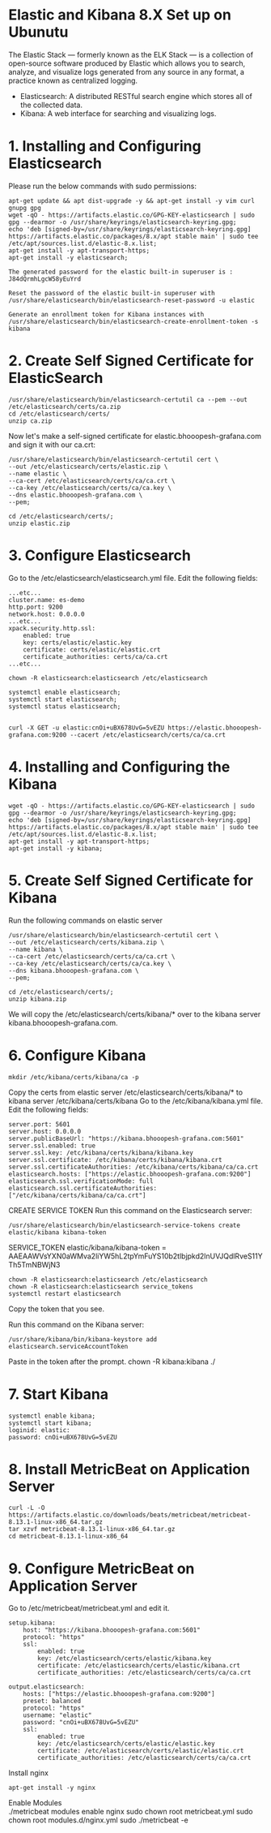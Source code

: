
# Elastic and Kibana 8.X Set up on Ubunutu

The Elastic Stack — formerly known as the ELK Stack — is a collection of open-source software produced by Elastic which allows you to search, analyze, and visualize logs generated from any source in any format, a practice known as centralized logging. 

- Elasticsearch: A distributed RESTful search engine which stores all of the collected data.
- Kibana: A web interface for searching and visualizing logs.


# 1. Installing and Configuring Elasticsearch  

Please run the below commands with sudo permissions:  

    apt-get update && apt dist-upgrade -y && apt-get install -y vim curl gnupg gpg
    wget -qO - https://artifacts.elastic.co/GPG-KEY-elasticsearch | sudo gpg --dearmor -o /usr/share/keyrings/elasticsearch-keyring.gpg;
    echo 'deb [signed-by=/usr/share/keyrings/elasticsearch-keyring.gpg] https://artifacts.elastic.co/packages/8.x/apt stable main' | sudo tee /etc/apt/sources.list.d/elastic-8.x.list;
    apt-get install -y apt-transport-https;
    apt-get install -y elasticsearch;

    The generated password for the elastic built-in superuser is : J84dQrmhLgcW58yEuYrd

    Reset the password of the elastic built-in superuser with
    /usr/share/elasticsearch/bin/elasticsearch-reset-password -u elastic

    Generate an enrollment token for Kibana instances with
    /usr/share/elasticsearch/bin/elasticsearch-create-enrollment-token -s kibana


# 2. Create Self Signed Certificate for ElasticSearch  

    /usr/share/elasticsearch/bin/elasticsearch-certutil ca --pem --out /etc/elasticsearch/certs/ca.zip  
    cd /etc/elasticsearch/certs/
    unzip ca.zip

Now let's make a self-signed certificate for elastic.bhooopesh-grafana.com and sign it with our ca.crt:  

    /usr/share/elasticsearch/bin/elasticsearch-certutil cert \
    --out /etc/elasticsearch/certs/elastic.zip \
    --name elastic \
    --ca-cert /etc/elasticsearch/certs/ca/ca.crt \
    --ca-key /etc/elasticsearch/certs/ca/ca.key \
    --dns elastic.bhooopesh-grafana.com \
    --pem;

    cd /etc/elasticsearch/certs/;
    unzip elastic.zip

# 3. Configure Elasticsearch  

Go to the /etc/elasticsearch/elasticsearch.yml file. Edit the following fields:

    ...etc...
    cluster.name: es-demo
    http.port: 9200
    network.host: 0.0.0.0
    ...etc...
    xpack.security.http.ssl:
        enabled: true
        key: certs/elastic/elastic.key
        certificate: certs/elastic/elastic.crt
        certificate_authorities: certs/ca/ca.crt
    ...etc...

    chown -R elasticsearch:elasticsearch /etc/elasticsearch

    systemctl enable elasticsearch;
    systemctl start elasticsearch;
    systemctl status elasticsearch;


    curl -X GET -u elastic:cnOi+uBX678UvG=5vEZU https://elastic.bhooopesh-grafana.com:9200 --cacert /etc/elasticsearch/certs/ca/ca.crt

# 4. Installing and Configuring the Kibana   

    wget -qO - https://artifacts.elastic.co/GPG-KEY-elasticsearch | sudo gpg --dearmor -o /usr/share/keyrings/elasticsearch-keyring.gpg;
    echo 'deb [signed-by=/usr/share/keyrings/elasticsearch-keyring.gpg] https://artifacts.elastic.co/packages/8.x/apt stable main' | sudo tee /etc/apt/sources.list.d/elastic-8.x.list;
    apt-get install -y apt-transport-https;
    apt-get install -y kibana;

# 5. Create Self Signed Certificate for Kibana 

Run the following commands on elastic server

    /usr/share/elasticsearch/bin/elasticsearch-certutil cert \
    --out /etc/elasticsearch/certs/kibana.zip \
    --name kibana \
    --ca-cert /etc/elasticsearch/certs/ca/ca.crt \
    --ca-key /etc/elasticsearch/certs/ca/ca.key \
    --dns kibana.bhooopesh-grafana.com \
    --pem;

    cd /etc/elasticsearch/certs/;
    unzip kibana.zip

We will copy the /etc/elasticsearch/certs/kibana/* over to the kibana server kibana.bhooopesh-grafana.com.

# 6. Configure Kibana

    mkdir /etc/kibana/certs/kibana/ca -p

Copy the certs from elastic server /etc/elasticsearch/certs/kibana/* to kibana server /etc/kibana/certs/kibana
Go to the /etc/kibana/kibana.yml file. Edit the following fields:

    server.port: 5601
    server.host: 0.0.0.0
    server.publicBaseUrl: "https://kibana.bhooopesh-grafana.com:5601"
    server.ssl.enabled: true
    server.ssl.key: /etc/kibana/certs/kibana/kibana.key
    server.ssl.certificate: /etc/kibana/certs/kibana/kibana.crt
    server.ssl.certificateAuthorities: /etc/kibana/certs/kibana/ca/ca.crt
    elasticsearch.hosts: ["https://elastic.bhooopesh-grafana.com:9200"]
    elasticsearch.ssl.verificationMode: full
    elasticsearch.ssl.certificateAuthorities: ["/etc/kibana/certs/kibana/ca/ca.crt"]

CREATE SERVICE TOKEN
Run this command on the Elasticsearch server:  

    /usr/share/elasticsearch/bin/elasticsearch-service-tokens create elastic/kibana kibana-token 

SERVICE_TOKEN elastic/kibana/kibana-token = AAEAAWVsYXN0aWMva2liYW5hL2tpYmFuYS10b2tlbjpkd2lnUVJQdlRveS11YTh5TmNBWjN3

    chown -R elasticsearch:elasticsearch /etc/elasticsearch
    chown -R elasticsearch:elasticsearch service_tokens
    systemctl restart elasticsearch

Copy the token that you see.

Run this command on the Kibana server:  

    /usr/share/kibana/bin/kibana-keystore add elasticsearch.serviceAccountToken

Paste in the token after the prompt.
    chown -R kibana:kibana ./

# 7. Start Kibana

    systemctl enable kibana;
    systemctl start kibana;
    loginid: elastic:
    password: cnOi+uBX678UvG=5vEZU

# 8. Install MetricBeat on Application Server

    curl -L -O https://artifacts.elastic.co/downloads/beats/metricbeat/metricbeat-8.13.1-linux-x86_64.tar.gz
    tar xzvf metricbeat-8.13.1-linux-x86_64.tar.gz
    cd metricbeat-8.13.1-linux-x86_64

# 9. Configure MetricBeat on Application Server

Go to /etc/metricbeat/metricbeat.yml and edit it.  

    setup.kibana:
        host: "https://kibana.bhooopesh-grafana.com:5601"
        protocol: "https"
        ssl:
            enabled: true
            key: /etc/elasticsearch/certs/elastic/kibana.key
            certificate: /etc/elasticsearch/certs/elastic/kibana.crt
            certificate_authorities: /etc/elasticsearch/certs/ca/ca.crt

    output.elasticsearch:
        hosts: ["https://elastic.bhooopesh-grafana.com:9200"]
        preset: balanced
        protocol: "https"
        username: "elastic"
        password: "cnOi+uBX678UvG=5vEZU"
        ssl:
            enabled: true
            key: /etc/elasticsearch/certs/elastic/elastic.key
            certificate: /etc/elasticsearch/certs/elastic/elastic.crt
            certificate_authorities: /etc/elasticsearch/certs/ca/ca.crt

Install nginx

    apt-get install -y nginx

Enable Modules  
    ./metricbeat modules enable nginx
    sudo chown root metricbeat.yml 
    sudo chown root modules.d/nginx.yml 
    sudo ./metricbeat -e